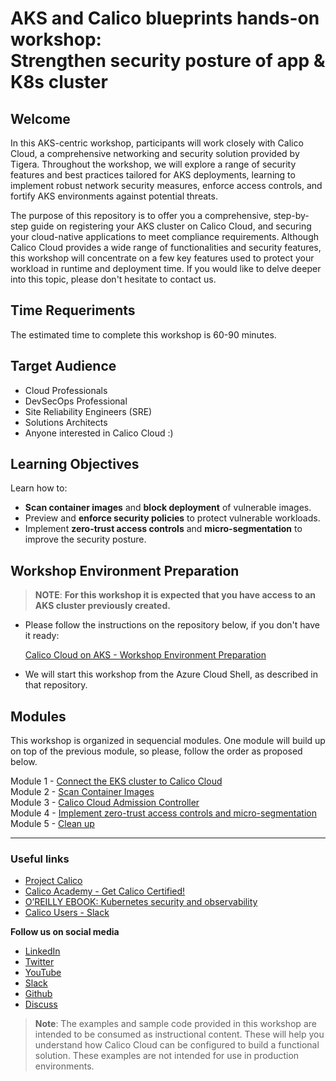 # AKS and Calico blueprints hands-on workshop: <br> Strengthen security posture of app & K8s cluster

## Welcome

In this AKS-centric workshop, participants will work closely with Calico Cloud, a comprehensive networking and security solution provided by Tigera.  Throughout the workshop, we will explore a range of security features and best practices tailored for AKS deployments, learning to implement robust network security measures, enforce access controls, and fortify AKS environments against potential threats.

The purpose of this repository is to offer you a comprehensive, step-by-step guide on registering your AKS cluster on Calico Cloud, and securing your cloud-native applications to meet compliance requirements. Although Calico Cloud provides a wide range of functionalities and security features, this workshop will concentrate on a few key features used to protect your workload in runtime and deployment time. If you would like to delve deeper into this topic, please don't hesitate to contact us.

## Time Requeriments

The estimated time to complete this workshop is 60-90 minutes.

## Target Audience

- Cloud Professionals
- DevSecOps Professional
- Site Reliability Engineers (SRE)
- Solutions Architects
- Anyone interested in Calico Cloud :)

## Learning Objectives

Learn how to:
- **Scan container images** and **block deployment** of vulnerable images.
- Preview and **enforce security policies** to protect vulnerable workloads.
- Implement **zero-trust access controls** and **micro-segmentation** to improve the security posture.

## Workshop Environment Preparation

> **NOTE**: **For this workshop it is expected that you have access to an AKS cluster previously created.**

- Please follow the instructions on the repository below, if you don't have it ready: 

  [Calico Cloud on AKS - Workshop Environment Preparation](https://github.com/tigera-solutions/aks-workshop-prep)

- We will start this workshop from the Azure Cloud Shell, as described in that repository.

## Modules

This workshop is organized in sequencial modules. One module will build up on top of the previous module, so please, follow the order as proposed below.

Module 1 - [Connect the EKS cluster to Calico Cloud](/mod/module-1-connect-calicocloud.md)  
Module 2 - [Scan Container Images](/mod/module-2-scan-images.md)  
Module 3 - [Calico Cloud Admission Controller](/mod/module-3-admission-controller.md)  
Module 4 - [Implement zero-trust access controls and micro-segmentation](/mod/module-4-security-guardrails.md)  
Module 5 - [Clean up](/mod/module-5-clean-up.md)  

--- 

### Useful links

- [Project Calico](https://www.tigera.io/project-calico/)
- [Calico Academy - Get Calico Certified!](https://academy.tigera.io/)
- [O’REILLY EBOOK: Kubernetes security and observability](https://www.tigera.io/lp/kubernetes-security-and-observability-ebook)
- [Calico Users - Slack](https://slack.projectcalico.org/)

**Follow us on social media**

- [LinkedIn](https://www.linkedin.com/company/tigera/)
- [Twitter](https://twitter.com/tigeraio)
- [YouTube](https://www.youtube.com/channel/UC8uN3yhpeBeerGNwDiQbcgw/)
- [Slack](https://calicousers.slack.com/)
- [Github](https://github.com/tigera-solutions/)
- [Discuss](https://discuss.projectcalico.tigera.io/)

> **Note**: The examples and sample code provided in this workshop are intended to be consumed as instructional content. These will help you understand how Calico Cloud can be configured to build a functional solution. These examples are not intended for use in production environments.


